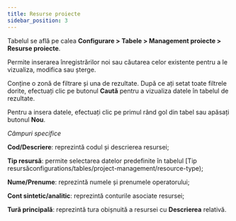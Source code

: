 ```yaml
---
title: Resurse proiecte
sidebar_position: 3
---
```

 
Tabelul se află pe calea **Configurare > Tabele > Management proiecte > Resurse proiecte**.

Permite inserarea înregistrărilor noi sau căutarea celor existente pentru a le vizualiza, modifica sau șterge.

Conține o zonă de filtrare și una de rezultate. După ce ați setat toate filtrele dorite, efectuați clic pe butonul **Caută** pentru a vizualiza datele în tabelul de rezultate.

Pentru a insera datele, efectuați clic pe primul rând gol din tabel sau apăsați butonul **Nou**.

*Câmpuri specifice*

**Cod/Descriere**: reprezintă codul și descrierea resursei;

**Tip resursă**: permite selectarea datelor predefinite în tabelul [Tip resursăconfigurations/tables/project-management/resource-type);

**Nume/Prenume**: reprezintă numele și prenumele operatorului;

**Cont sintetic/analitic**: reprezintă conturile asociate resursei;

**Tură principală**: reprezintă tura obișnuită a resursei cu **Descrierea** relativă.
